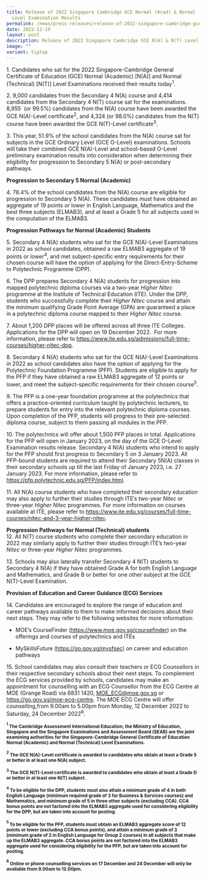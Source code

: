 ```yaml
---
title: Release of 2022 Singapore Cambridge GCE Normal (Acad) & Normal (Tech)
  Level Examination Results
permalink: /news/press-releases/release-of-2022-singapore-cambridge-gce-na-nt-level-examination-results/
date: 2022-12-19
layout: post
description: Release of 2022 Singapore Cambridge GCE N(A) & N(T) Level Examination Results
image: ""
variant: tiptap
---
```

<p>1. Candidates who sat for the 2022 Singapore-Cambridge General Certificate
of Education (GCE) Normal (Academic) [N(A)] and Normal (Technical) [N(T)]
Level Examinations received their results today<sup>1</sup>.</p>
<p>2. 9,000 candidates from the Secondary 4 N(A) course and 4,414 candidates
from the Secondary 4 N(T) course sat for the examinations. 8,955 &nbsp;(or
99.5%) candidates from the N(A) course have been awarded the GCE N(A)-Level
certificate<sup>2</sup>, and 4,324 (or 98.0%) candidates from the N(T)
course have been awarded the GCE N(T)-Level certificate<sup>3</sup>.</p>
<p>3. This year,<strong> </strong>51.9% of the school candidates from the
N(A) course sat for subjects in the GCE Ordinary Level (GCE O-Level) examinations.
Schools will take their combined GCE N(A)-Level and school-based O-Level
preliminary examination results into consideration when determining their
eligibility for progression to Secondary 5 N(A) or post-secondary pathways.&nbsp;</p>
<p><strong>Progression to Secondary 5 Normal (Academic)</strong>
</p>
<p>4.&nbsp;78.4% of the school candidates from the N(A) course are eligible
for progression to Secondary 5 N(A). These candidates must have obtained
an aggregate of 19 points or lower in English Language, Mathematics and
the best three subjects (ELMAB3), and at least a Grade 5 for all subjects
used in the computation of the ELMAB3.&nbsp;&nbsp;</p>
<p><strong>Progression Pathways for Normal (Academic) Students</strong>
</p>
<p>5. Secondary 4 N(A) students who sat for the GCE N(A)-Level Examinations
in 2022 as school candidates, obtained a raw ELMAB3 aggregate of 19 points
or lower<sup>4</sup>, and met subject-specific entry requirements for their
chosen course will have the option of applying for the Direct-Entry-Scheme
to Polytechnic Programme (DPP).&nbsp;</p>
<p>6. The DPP prepares Secondary 4 N(A) students for progression into mapped
polytechnic diploma courses via a two-year <em>Higher Nitec </em>programme
at the Institute of Technical Education (ITE). Under the DPP, students
who successfully complete their <em>Higher Nitec </em>course and attain
the minimum qualifying Grade Point Average (GPA) are guaranteed a place
in a polytechnic diploma course mapped to their <em>Higher Nitec </em>course.&nbsp;</p>
<p>7. About 1,200 DPP places will be offered across all three ITE Colleges.
Applications for the DPP will open on 19 December 2022.&nbsp; For more
information, please refer to <a href="https://www.ite.edu.sg/admissions/full-time-courses/higher-nitec-dpp" rel="noopener noreferrer nofollow" target="_blank"><u>https://www.ite.edu.sg/admissions/full-time-courses/higher-nitec-dpp</u></a>.</p>
<p>8. Secondary 4 N(A) students who sat for the GCE N(A)-Level Examinations
in 2022 as school candidates also have the option of applying for the Polytechnic
Foundation Programme (PFP). Students are eligible to apply for the PFP
if they have obtained a raw ELMAB3 aggregate of 12 points or lower, and
meet the subject-specific requirements for their chosen course<sup>5</sup>.</p>
<p>9. The PFP is a one-year foundation programme at the polytechnics that
offers a practice-oriented curriculum taught by polytechnic lecturers,
to prepare students for entry into the relevant polytechnic diploma courses.
Upon completion of the PFP, students will progress to their pre-selected
diploma course, subject to them passing all modules in the PFP.</p>
<p>10. The polytechnics will offer about 1,500 PFP places in total. Applications
for the PFP will open in January 2023, on the day of the GCE O-Level Examination
results release. Secondary 4 N(A) students who intend to apply for the
PFP should first progress to Secondary 5 on 3 January 2023. All PFP-bound
students are required to attend their Secondary 5N(A) classes in their
secondary schools up till the last Friday of January 2023, i.e. 27 January
2023. For more information, please refer to <a href="https://pfp.polytechnic.edu.sg/PFP/index.html" rel="noopener noreferrer nofollow" target="_blank"><u>https://pfp.polytechnic.edu.sg/PFP/index.html</u></a>.</p>
<p>11. All N(A) course students who have completed their secondary education
may also apply to further their studies through ITE’s two-year <em>Nitec</em> or
three-year <em>Higher Nitec</em> programmes. For more information on courses
available at ITE, please refer to <a href="https://www.ite.edu.sg/courses/full-time-courses/nitec-and-3-year-higher-nitec" rel="noopener noreferrer nofollow" target="_blank">https://www.ite.edu.sg/courses/full-time-courses/nitec-and-3-year-higher-nitec</a>.</p>
<p><strong>Progression Pathways for Normal (Technical) students</strong>
<br>12. All N(T) course students who complete their secondary education in
2022 may similarly apply to further their studies through ITE’s two-year <em>Nitec</em> or
three-year <em>Higher Nitec</em> programmes.</p>
<p>13. Schools may also laterally transfer Secondary 4 N(T) students to Secondary
4 N(A) if they have obtained Grade A for both English Language and Mathematics,
and Grade B or better for one other subject at the GCE N(T)-Level Examination.</p>
<p><strong>Provision of Education and Career Guidance (ECG) Services</strong>
</p>
<p>14.&nbsp;Candidates are encouraged to explore the range of education and
career pathways available to them to make informed decisions about their
next steps. They may refer to the following websites for more information:</p>
<ul data-tight="true" class="tight">
<li>
<p>MOE’s CourseFinder (<a href="https://www.moe.gov.sg/coursefinder" rel="noopener noreferrer nofollow" target="_blank"><u>https://www.moe.gov.sg/coursefinder</u></a>)
on the offerings and courses of polytechnics and ITEs</p>
</li>
<li>
<p>MySkillsFuture (<a href="https://go.gov.sg/mysfsec" rel="noopener noreferrer nofollow" target="_blank"><u>https://go.gov.sg/mysfsec</u></a>)
on career and education pathways</p>
</li>
</ul>
<p>15. School candidates may also consult their teachers or ECG Counsellors
in their respective secondary schools about their next steps. To complement
the ECG services provided by schools, candidates may make an appointment
for counselling with an ECG Counsellor from the ECG Centre at MOE (Grange
Road) via 6831 1420, <a href="mailto:MOE_ECG@moe.gov.sg" rel="noopener noreferrer nofollow" target="_blank"><u>MOE_ECG@moe.gov.sg</u></a> or <a href="https://go.gov.sg/moe-ecg-centre" rel="noopener noreferrer nofollow" target="_blank"><u>https://go.gov.sg/moe-ecg-centre</u></a>.
The MOE ECG Centre will offer counselling<a rel="noopener noreferrer nofollow" target="_blank"><u>&nbsp;</u></a>from
9.00am to 5.00pm from Monday, 12 December 2022 to Saturday, 24 December
2022<sup>6</sup>.</p>
<p><strong><sup><sub>1</sub></sup><sub> The Cambridge Assessment International Education, the Ministry of Education, Singapore and the Singapore Examinations and Assessment Board (SEAB) are the joint examining authorities for the Singapore-Cambridge General Certificate of Education Normal (Academic) and Normal (Technical) Level Examinations.</sub></strong>
</p>
<p><strong><sup><sub>2</sub></sup><sub> The GCE N(A)-Level certificate is awarded to candidates who obtain at least a Grade 5 or better in at least one N(A) subject.</sub></strong>
</p>
<p><strong><sup><sub>3</sub></sup><sub> The GCE N(T)-Level certificate is awarded to candidates who obtain at least a Grade D or better in at least one N(T) subject.</sub></strong>
</p>
<p><strong><sup><sub>4</sub></sup><sub> To be eligible for the DPP, students must also attain a minimum grade of 4 in both English Language (minimum required grade of 3 for Business &amp; Services courses) and Mathematics, and minimum grade of 5 in three other subjects (excluding CCA). CCA bonus points are not factored into the ELMAB3 aggregate used for considering eligibility for the DPP, but are taken into account for posting.</sub></strong>
</p>
<p><strong><sup><sub>5 </sub></sup><sub>To be eligible for the PFP, students must obtain an ELMAB3 aggregate score of 12 points or lower (excluding CCA bonus points), and attain a minimum grade of 3 (minimum grade of 2 in English Language for Group 2 courses) in all subjects that make up the ELMAB3 aggregate. CCA bonus points are not factored into the ELMAB3 aggregate used for considering eligibility for the PFP, but are taken into account for posting.</sub></strong>
</p>
<p><strong><sup><sub>6</sub></sup><sub> Online or phone counselling services on 17 December and 24 December will only be available from 9.00am to 12.00pm.</sub></strong>
</p>
<p></p>